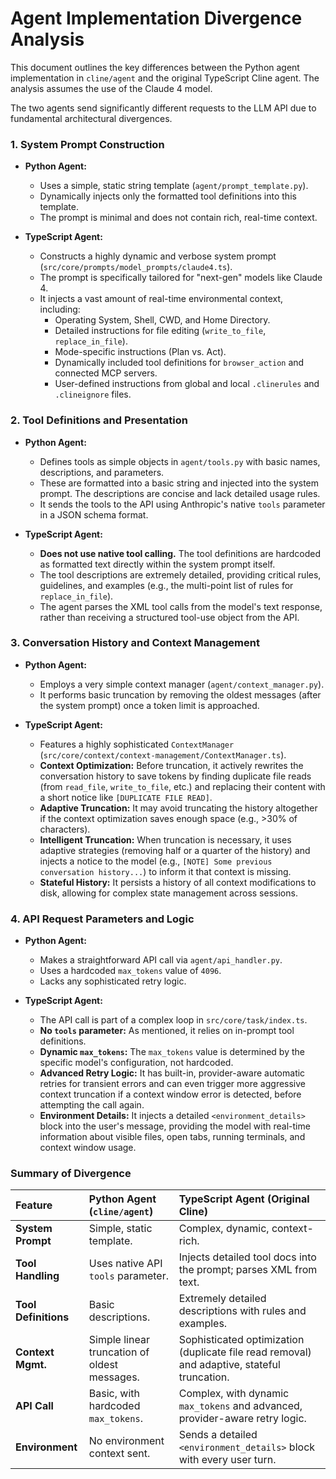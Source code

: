 # Agent Implementation Divergence Analysis

This document outlines the key differences between the Python agent implementation in `cline/agent` and the original TypeScript Cline agent. The analysis assumes the use of the Claude 4 model.

The two agents send significantly different requests to the LLM API due to fundamental architectural divergences.

### 1. System Prompt Construction

*   **Python Agent:**
    *   Uses a simple, static string template (`agent/prompt_template.py`).
    *   Dynamically injects only the formatted tool definitions into this template.
    *   The prompt is minimal and does not contain rich, real-time context.

*   **TypeScript Agent:**
    *   Constructs a highly dynamic and verbose system prompt (`src/core/prompts/model_prompts/claude4.ts`).
    *   The prompt is specifically tailored for "next-gen" models like Claude 4.
    *   It injects a vast amount of real-time environmental context, including:
        *   Operating System, Shell, CWD, and Home Directory.
        *   Detailed instructions for file editing (`write_to_file`, `replace_in_file`).
        *   Mode-specific instructions (Plan vs. Act).
        *   Dynamically included tool definitions for `browser_action` and connected MCP servers.
        *   User-defined instructions from global and local `.clinerules` and `.clineignore` files.

### 2. Tool Definitions and Presentation

*   **Python Agent:**
    *   Defines tools as simple objects in `agent/tools.py` with basic names, descriptions, and parameters.
    *   These are formatted into a basic string and injected into the system prompt. The descriptions are concise and lack detailed usage rules.
    *   It sends the tools to the API using Anthropic's native `tools` parameter in a JSON schema format.

*   **TypeScript Agent:**
    *   **Does not use native tool calling.** The tool definitions are hardcoded as formatted text directly within the system prompt itself.
    *   The tool descriptions are extremely detailed, providing critical rules, guidelines, and examples (e.g., the multi-point list of rules for `replace_in_file`).
    *   The agent parses the XML tool calls from the model's text response, rather than receiving a structured tool-use object from the API.

### 3. Conversation History and Context Management

*   **Python Agent:**
    *   Employs a very simple context manager (`agent/context_manager.py`).
    *   It performs basic truncation by removing the oldest messages (after the system prompt) once a token limit is approached.

*   **TypeScript Agent:**
    *   Features a highly sophisticated `ContextManager` (`src/core/context/context-management/ContextManager.ts`).
    *   **Context Optimization:** Before truncation, it actively rewrites the conversation history to save tokens by finding duplicate file reads (from `read_file`, `write_to_file`, etc.) and replacing their content with a short notice like `[DUPLICATE FILE READ]`.
    *   **Adaptive Truncation:** It may avoid truncating the history altogether if the context optimization saves enough space (e.g., >30% of characters).
    *   **Intelligent Truncation:** When truncation is necessary, it uses adaptive strategies (removing half or a quarter of the history) and injects a notice to the model (e.g., `[NOTE] Some previous conversation history...`) to inform it that context is missing.
    *   **Stateful History:** It persists a history of all context modifications to disk, allowing for complex state management across sessions.

### 4. API Request Parameters and Logic

*   **Python Agent:**
    *   Makes a straightforward API call via `agent/api_handler.py`.
    *   Uses a hardcoded `max_tokens` value of `4096`.
    *   Lacks any sophisticated retry logic.

*   **TypeScript Agent:**
    *   The API call is part of a complex loop in `src/core/task/index.ts`.
    *   **No `tools` parameter:** As mentioned, it relies on in-prompt tool definitions.
    *   **Dynamic `max_tokens`:** The `max_tokens` value is determined by the specific model's configuration, not hardcoded.
    *   **Advanced Retry Logic:** It has built-in, provider-aware automatic retries for transient errors and can even trigger more aggressive context truncation if a context window error is detected, before attempting the call again.
    *   **Environment Details:** It injects a detailed `<environment_details>` block into the user's message, providing the model with real-time information about visible files, open tabs, running terminals, and context window usage.

### Summary of Divergence

| Feature | Python Agent (`cline/agent`) | TypeScript Agent (Original Cline) |
| :--- | :--- | :--- |
| **System Prompt** | Simple, static template. | Complex, dynamic, context-rich. |
| **Tool Handling** | Uses native API `tools` parameter. | Injects detailed tool docs into the prompt; parses XML from text. |
| **Tool Definitions**| Basic descriptions. | Extremely detailed descriptions with rules and examples. |
| **Context Mgmt.** | Simple linear truncation of oldest messages. | Sophisticated optimization (duplicate file read removal) and adaptive, stateful truncation. |
| **API Call** | Basic, with hardcoded `max_tokens`. | Complex, with dynamic `max_tokens` and advanced, provider-aware retry logic. |
| **Environment** | No environment context sent. | Sends a detailed `<environment_details>` block with every user turn. |
